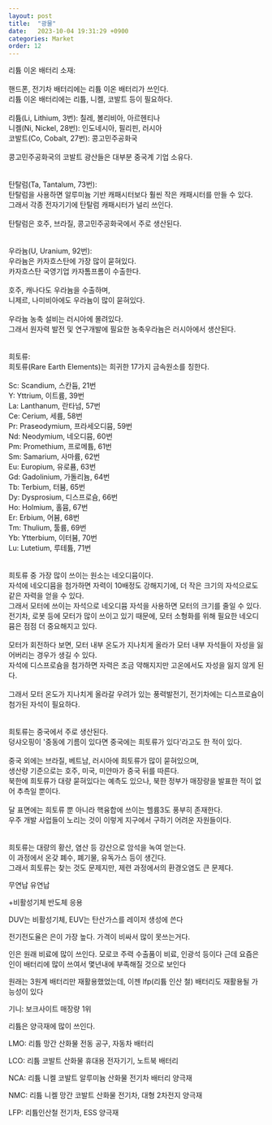 ```yaml
---
layout: post
title:  "광물"
date:   2023-10-04 19:31:29 +0900
categories: Market
order: 12
---
```


리튬 이온 배터리 소재:<br>
<br>
핸드폰, 전기차 배터리에는 리튬 이온 배터리가 쓰인다.<br>
리튬 이온 배터리에는 리튬, 니켈, 코발트 등이 필요하다.<br>
<br>
리튬(Li, Lithium, 3번): 칠레, 볼리비아, 아르헨티나<br>
니켈(Ni, Nickel, 28번): 인도네시아, 필리핀, 러시아<br>
코발트(Co, Cobalt, 27번): 콩고민주공화국<br>
<br>
콩고민주공화국의 코발트 광산들은 대부분 중국계 기업 소유다.<br>
<br>
<br>
탄탈럼(Ta, Tantalum, 73번):<br>
탄탈럼을 사용하면 알루미늄 기반 캐패시터보다 훨씬 작은 캐패시터를 만들 수 있다.<br>
그래서 각종 전자기기에 탄탈럼 캐패시터가 널리 쓰인다.<br>
<br>
탄탈럼은 호주, 브라질, 콩고민주공화국에서 주로 생산된다.<br>
<br>
<br>
우라늄(U, Uranium, 92번):<br>
우라늄은 카자흐스탄에 가장 많이 묻혀있다.<br>
카자흐스탄 국영기업 카자톰프롬이 수출한다.<br>
<br>
호주, 캐나다도 우라늄을 수출하며,<br>
니제르, 나미비아에도 우라늄이 많이 묻혀있다.<br>
<br>
우라늄 농축 설비는 러시아에 몰려있다.<br>
그래서 원자력 발전 및 연구개발에 필요한 농축우라늄은 러시아에서 생산된다.<br>
<br>
<br>
희토류:<br>
희토류(Rare Earth Elements)는 희귀한 17가지 금속원소를 칭한다.<br>
<br>
Sc: Scandium, 스칸듐, 21번<br>
Y: Yttrium, 이트륨, 39번<br>
La: Lanthanum, 란타넘, 57번<br>
Ce: Cerium, 세륨, 58번<br>
Pr: Praseodymium, 프라세오디뮴, 59번<br>
Nd: Neodymium, 네오디뮴, 60번<br>
Pm: Promethium, 프로메튬, 61번<br>
Sm: Samarium, 사마륨, 62번<br>
Eu: Europium, 유로퓸, 63번<br>
Gd: Gadolinium, 가돌리늄, 64번<br>
Tb: Terbium, 터븀, 65번<br>
Dy: Dysprosium, 디스프로슘, 66번<br>
Ho: Holmium, 홀뮴, 67번<br>
Er: Erbium, 어븀, 68번<br>
Tm: Thulium, 툴륨, 69번<br>
Yb: Ytterbium, 이터븀, 70번<br>
Lu: Lutetium, 루테튬, 71번<br>
<br>
<br>
희토류 중 가장 많이 쓰이는 원소는 네오디뮴이다.<br>
자석에 네오디뮴을 첨가하면 자력이 10배정도 강해지기에, 더 작은 크기의 자석으로도 같은 자력을 얻을 수 있다.<br>
그래서 모터에 쓰이는 자석으로 네오디뮴 자석을 사용하면 모터의 크기를 줄일 수 있다.<br>
전기차, 로봇 등에 모터가 많이 쓰이고 있기 때문에, 모터 소형화를 위해 필요한 네오디뮴은 점점 더 중요해지고 있다.<br>
<br>
모터가 회전하다 보면, 모터 내부 온도가 지나치게 올라가 모터 내부 자석들이 자성을 잃어버리는 경우가 생길 수 있다.<br>
자석에 디스프로슘을 첨가하면 자력은 조금 약해지지만 고온에서도 자성을 잃지 않게 된다.<br>
<br>
그래서 모터 온도가 지나치게 올라갈 우려가 있는 풍력발전기, 전기차에는 디스프로슘이 첨가된 자석이 필요하다.<br>
<br>
<br>
희토류는 중국에서 주로 생산된다.<br>
덩샤오핑이 '중동에 기름이 있다면 중국에는 희토류가 있다'라고도 한 적이 있다.<br>
<br>
중국 외에는 브라질, 베트남, 러시아에 희토류가 많이 묻혀있으며,<br>
생산량 기준으로는 호주, 미국, 미얀마가 중국 뒤를 따른다.<br>
북한에 희토류가 대량 묻혀있다는 예측도 있으나, 북한 정부가 매장량을 발표한 적이 없어 추측일 뿐이다.<br>
<br>
달 표면에는 희토류 뿐 아니라 핵융합에 쓰이는 헬륨3도 풍부히 존재한다.<br>
우주 개발 사업들이 노리는 것이 이렇게 지구에서 구하기 어려운 자원들이다.<br>
<br>
<br>
희토류는 대량의 황산, 염산 등 강산으로 암석을 녹여 얻는다.<br>
이 과정에서 온갖 폐수, 폐기물, 유독가스 등이 생긴다.<br>
그래서 희토류는 찾는 것도 문제지만, 제련 과정에서의 환경오염도 큰 문제다.<br>

무연납 유연납

+비활성기체 반도체 응용

DUV는 비활성기체, EUV는 탄산가스를 레이저 생성에 쓴다

전기전도율은 은이 가장 높다. 가격이 비싸서 많이 못쓰는거다.

인은 원래 비료에 많이 쓰인다. 모로코 주력 수출품이 비료, 인광석 등이다
근데 요즘은 인이 배터리에 많이 쓰여서 몇년내에 부족해질 것으로 보인다


원래는 3원계 배터리만 재활용했었는데, 이젠 lfp(리튬 인산 철) 배터리도 재활용될 가능성이 있다

기니: 보크사이트 매장량 1위

리튬은 양극재에 많이 쓰인다.

LMO: 리튬 망간 산화물
전동 공구, 자동차 배터리

LCO: 리튬 코발트 산화물
휴대용 전자기기, 노트북 배터리

NCA: 리튬 니켈 코발트 알루미늄 산화물
전기차 배터리 양극재

NMC: 리튬 니켈 망간 코발트 산화물
전기차, 대형 2차전지 양극재

LFP: 리튬인산철
전기차, ESS 양극재